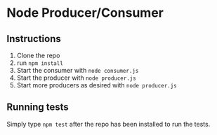 Node Producer/Consumer
======================

Instructions
------------

1. Clone the repo
2. run `npm install`
3. Start the consumer with `node consumer.js`
4. Start the producer with `node producer.js`
5. Start more producers as desired with `node producer.js`

Running tests
-------------

Simply type `npm test` after the repo has been installed to run the tests.
